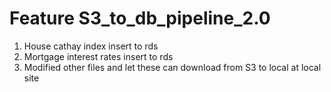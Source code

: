 # Feature S3_to_db_pipeline_2.0

1. House cathay index insert to rds 
2. Mortgage interest rates insert to rds
3. Modified other files and let these can download from S3 to local at local site





